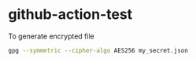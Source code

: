# github-action-test

To generate encrypted file

``` bash
gpg --symmetric --cipher-algo AES256 my_secret.json
```